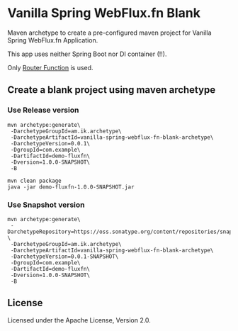 # Vanilla Spring WebFlux.fn Blank

Maven archetype to create a pre-configured maven project for Vanilla Spring WebFlux.fn Application.

This app uses neither Spring Boot nor DI container (!!).

Only [Router Function](https://docs.spring.io/spring-framework/docs/5.0.x/spring-framework-reference/web-reactive.html#webflux-fn) is used.

## Create a blank project using maven archetype


### Use Release version

```
mvn archetype:generate\
 -DarchetypeGroupId=am.ik.archetype\
 -DarchetypeArtifactId=vanilla-spring-webflux-fn-blank-archetype\
 -DarchetypeVersion=0.0.1\
 -DgroupId=com.example\
 -DartifactId=demo-fluxfn\
 -Dversion=1.0.0-SNAPSHOT\
 -B
```


```
mvn clean package
java -jar demo-fluxfn-1.0.0-SNAPSHOT.jar
```

### Use Snapshot version

```
mvn archetype:generate\
 -DarchetypeRepository=https://oss.sonatype.org/content/repositories/snapshots \
 -DarchetypeGroupId=am.ik.archetype\
 -DarchetypeArtifactId=vanilla-spring-webflux-fn-blank-archetype\
 -DarchetypeVersion=0.0.1-SNAPSHOT\
 -DgroupId=com.example\
 -DartifactId=demo-fluxfn\
 -Dversion=1.0.0-SNAPSHOT\
 -B
```

## License

Licensed under the Apache License, Version 2.0.
